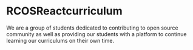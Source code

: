 # RCOSReactcurriculum
We are a group of students dedicated to contributing to open source community as well as providing our students with a platform to continue learning our curriculums on their own time. 
